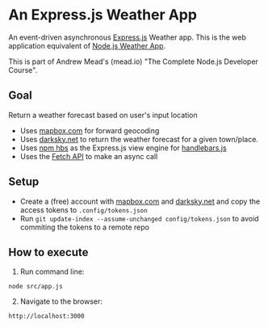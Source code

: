 # An Express.js Weather App
An event-driven asynchronous [Express.js](http://expressjs.com/) Weather app. This is the web application equivalent of [Node.js Weather App](https://github.com/PauloPortugal/nodejs-weather-app).

This is part of Andrew Mead's (mead.io) "The Complete Node.js Developer Course".

## Goal
Return a weather forecast based on user's input location

* Uses [mapbox.com](mapbox.com) for forward geocoding
* Uses [darksky.net](darksky.net) to return the weather forecast for a given town/place.
* Uses [npm hbs](https://www.npmjs.com/package/hbs) as the Express.js view engine for [handlebars.js](https://handlebarsjs.com/)
* Uses the [Fetch API](https://developer.mozilla.org/en-US/docs/Web/API/Fetch_API) to make an async call

## Setup

 * Create a (free) account with [mapbox.com](mapbox.com) and [darksky.net](darksky.net) and copy the access tokens to `.config/tokens.json`
 * Run `git update-index --assume-unchanged config/tokens.json` to avoid commiting the tokens to a remote repo


## How to execute

1. Run command line:
```
node src/app.js
```
2. Navigate to the browser:
```
http://localhost:3000
```